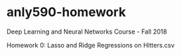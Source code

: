# anly590-homework
Deep Learning and Neural Networks Course - Fall 2018


Homework 0: Lasso and Ridge Regressions on Hitters.csv
